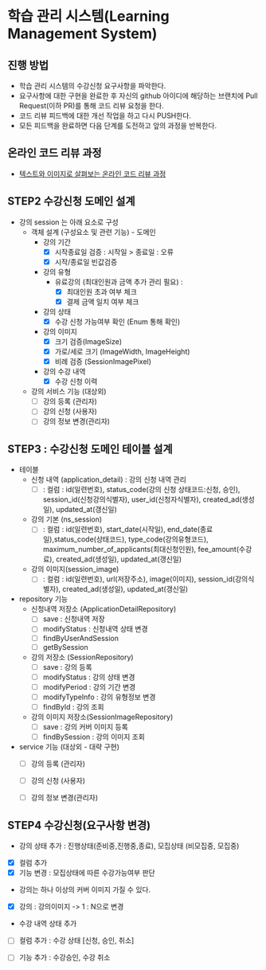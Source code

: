 # 학습 관리 시스템(Learning Management System)
## 진행 방법
* 학습 관리 시스템의 수강신청 요구사항을 파악한다.
* 요구사항에 대한 구현을 완료한 후 자신의 github 아이디에 해당하는 브랜치에 Pull Request(이하 PR)를 통해 코드 리뷰 요청을 한다.
* 코드 리뷰 피드백에 대한 개선 작업을 하고 다시 PUSH한다.
* 모든 피드백을 완료하면 다음 단계를 도전하고 앞의 과정을 반복한다.

## 온라인 코드 리뷰 과정
* [텍스트와 이미지로 살펴보는 온라인 코드 리뷰 과정](https://github.com/next-step/nextstep-docs/tree/master/codereview)

## STEP2 수강신청 도메인 설계

* 강의 session 는 아래 요소로 구성 
  * 객체 설계 (구성요소 및 관련 기능) - 도메인
    * 강의 기간  
      - [x] 시작종료일 검증 : 시작일 > 종료일 : 오류 
      - [x] 시작/종료일 빈값검증
    * 강의 유형
      * 유료강의 (최대인원과 금액 추가 관리 필요) : 
        - [x] 최대인원 초과 여부 체크  
        - [x] 결제 금액 일치 여부 체크 
    * 강의 상태
      - [x] 수강 신청 가능여부 확인 (Enum 통해 확인)
    * 강의 이미지
      - [x] 크기 검증(ImageSize)
      - [x] 가로/세로 크기 (ImageWidth, ImageHeight)
      - [x] 비례 검증 (SessionImagePixel)
    * 강의 수강 내역 
      - [x] 수강 신청 이력 
  * 강의 서비스 기능 (대상외) 
    - [ ] 강의 등록 (관리자) 
    - [ ] 강의 신청 (사용자)
    - [ ] 강의 정보 변경(관리자)

## STEP3 : 수강신청 도메인 테이블 설계 

* 테이블
  * 신청 내역 (application_detail) : 강의 신청 내역 관리 
    - [ ] : 컬럼 : id(일련번호), status_code(강의 신청 상태코드:신청, 승인), session_id(신청강의식별자), user_id(신청자식별자), created_ad(생성일), updated_at(갱신일)  
  * 강의 기본 (ns_session)
    - [ ] : 컬럼 : id(일련번호), start_date(시작일), end_date(종료일),status_code(상태코드),
            type_code(강의유형코드), maximum_number_of_applicants(최대신청인원), fee_amount(수강료), created_ad(생성일), updated_at(갱신일) 
  * 강의 이미지(session_image)
    - [ ] : 컬럼 : id(일련번호), url(저장주소), image(이미지), session_id(강의식별자), created_ad(생성일), updated_at(갱신일)

* repository 기능 
  * 신청내역 저장소 (ApplicationDetailRepository)
    - [ ] save : 신청내역 저장 
    - [ ] modifyStatus : 신청내역 상태 변경
    - [ ] findByUserAndSession
    - [ ] getBySession
  * 강의 저장소 (SessionRepository)
    - [ ] save : 강의 등록 
    - [ ] modifyStatus : 강의 상태 변경 
    - [ ] modifyPeriod : 강의 기간 변경
    - [ ] modifyTypeInfo : 강의 유형정보 변경
    - [ ] findById : 강의 조회
  * 강의 이미지 저장소(SessionImageRepository)
    - [ ] save : 강의 커버 이미지 등록
    - [ ] findBySession : 강의 이미지 조회 
* service 기능 (대상외 - 대략 구현)
  - [ ] 강의 등록 (관리자)
  - [ ] 강의 신청 (사용자)
  - [ ] 강의 정보 변경(관리자)


## STEP4 수강신청(요구사항 변경)

* 강의 상태 추가 : 진행상태(준비중,진행중,종료), 모집상태 (비모집중, 모집중)
 - [X] 컬럼 추가 
 - [X] 기능 변경 : 모집상태에 따른 수강가능여부 판단 

* 강의는 하나 이상의 커버 이미지 가질 수 있다. 
 - [X] 강의 : 강의이미지 ->  1 : N으로 변경 

* 수강 내역 상태 추가 
 - [ ] 컬럼 추가 : 수강 상태 [신청, 승인, 취소]
 - [ ] 기능 추가 : 수강승인, 수강 취소 

